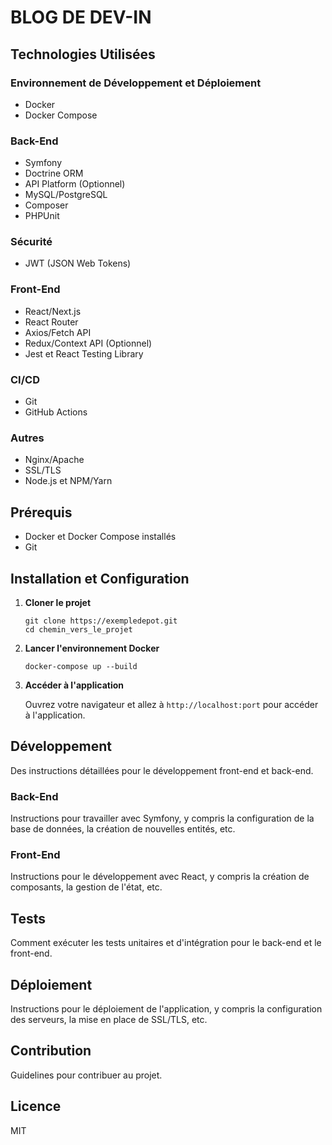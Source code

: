 # BLOG DE DEV-IN

## Technologies Utilisées

### Environnement de Développement et Déploiement
- Docker
- Docker Compose

### Back-End
- Symfony
- Doctrine ORM
- API Platform (Optionnel)
- MySQL/PostgreSQL
- Composer
- PHPUnit

### Sécurité
- JWT (JSON Web Tokens)

### Front-End
- React/Next.js
- React Router
- Axios/Fetch API
- Redux/Context API (Optionnel)
- Jest et React Testing Library

### CI/CD
- Git
- GitHub Actions

### Autres
- Nginx/Apache
- SSL/TLS
- Node.js et NPM/Yarn

## Prérequis

- Docker et Docker Compose installés
- Git

## Installation et Configuration

1. **Cloner le projet**

    ```
    git clone https://exempledepot.git
    cd chemin_vers_le_projet
    ```

2. **Lancer l'environnement Docker**

    ```
    docker-compose up --build
    ```

3. **Accéder à l'application**

    Ouvrez votre navigateur et allez à `http://localhost:port` pour accéder à l'application.

## Développement

Des instructions détaillées pour le développement front-end et back-end.

### Back-End

Instructions pour travailler avec Symfony, y compris la configuration de la base de données, la création de nouvelles entités, etc.

### Front-End

Instructions pour le développement avec React, y compris la création de composants, la gestion de l'état, etc.

## Tests

Comment exécuter les tests unitaires et d'intégration pour le back-end et le front-end.

## Déploiement

Instructions pour le déploiement de l'application, y compris la configuration des serveurs, la mise en place de SSL/TLS, etc.

## Contribution

Guidelines pour contribuer au projet.

## Licence

MIT
